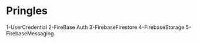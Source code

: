 # Pringles
1-UserCredential
 2-FireBase Auth
 3-FirebaseFirestore
 4-FirebaseStorage
 5-FirebaseMessaging
